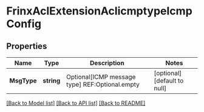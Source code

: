 # FrinxAclExtensionAclicmptypeIcmpConfig

## Properties
Name | Type | Description | Notes
------------ | ------------- | ------------- | -------------
**MsgType** | **string** | Optional[ICMP message type] REF:Optional.empty | [optional] [default to null]

[[Back to Model list]](../README.md#documentation-for-models) [[Back to API list]](../README.md#documentation-for-api-endpoints) [[Back to README]](../README.md)


